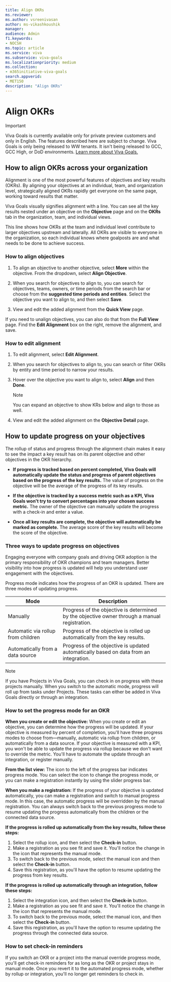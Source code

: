 ```yaml
---
title: Align OKRs
ms.reviewer: 
ms.author: vsreenivasan
author: ms-vikashkoushik
manager: 
audience: Admin
f1.keywords:
- NOCSH
ms.topic: article
ms.service: viva
ms.subservice: viva-goals
ms.localizationpriority: medium
ms.collection:  
- m365initiative-viva-goals  
search.appverid:
- MET150
description: "Align OKRs"
---
```


# Align OKRs

> [!IMPORTANT]
> Viva Goals is currently available only for private preview customers and only in English. The features described here are subject to change. Viva Goals is only being released to WW tenants. It isn't being released to GCC, GCC High, or DoD environments. [Learn more about Viva Goals.](https://go.microsoft.com/fwlink/?linkid=2189933)

## How to align OKRs across your organization

Alignment is one of the most powerful features of objectives and key results (OKRs). By aligning your objectives at an individual, team, and organization level, strategically aligned OKRs rapidly get everyone on the same page, working toward results that matter.

Viva Goals visually signifies alignment with a line. You can see all the key results nested under an objective on the **Objective** page and on the **OKRs** tab in the organization, team, and individual views.

This line shows how OKRs at the team and individual level contribute to larger objectives upstream and laterally. All OKRs are visible to everyone in the organization, so each individual knows where goalposts are and what needs to be done to achieve success.

### How to align objectives 

1. To align an objective to another objective, select **More** within the objective. From the dropdown, select **Align Objective**.

1. When you search for objectives to align to, you can search for objectives, teams, owners, or time periods from the search bar or choose from the **suggested time periods and entities**. Select the objective you want to align to, and then select **Save**.
1. View and edit the added alignment from the **Quick View** page.

If you need to unalign objectives, you can also do that from the **Full View** page. Find the **Edit Alignment** box on the right, remove the alignment, and save.

### How to edit alignment

1. To edit alignment, select **Edit Alignment**.

2. When you search for objectives to align to, you can search or filter OKRs by entity and time period to narrow your results.

3. Hover over the objective you want to align to, select **Align** and then **Done**.

   > [!NOTE]
   > You can expand an objective to show KRs below and align to those as well.

4. View and edit the added alignment on the **Objective Detail** page.

## How to update progress on your objectives  

The rollup of status and progress through the alignment chain makes it easy to see the impact a key result has on its parent objective and other objectives in the OKR hierarchy.

- **If progress is tracked based on percent completed, Viva Goals will automatically update the status and progress of parent objectives based on the progress of the key results.** The value of progress on the objective will be the average of the progress of its key results.

- **If the objective is tracked by a success metric such as a KPI, Viva Goals won't try to convert percentages into your chosen success metric.** The owner of the objective can manually update the progress with a check-in and enter a value.

- **Once all key results are complete, the objective will automatically be marked as complete.** The average score of the key results will become the score of the objective.

### Three ways to update progress on objectives

Engaging everyone with company goals and driving OKR adoption is the primary responsibility of OKR champions and team managers. Better visibility into how progress is updated will help you understand user engagement with the objectives.

Progress mode indicates how the progress of an OKR is updated. There are three modes of updating progress.

|Mode  |Description  |
|---------|---------|
|Manually     |  Progress of the objective is determined by the objective owner through a manual registration.        |
|Automatic via rollup from children     |     Progress of the objective is rolled up automatically from the key results.     |
|Automatically from a data source     |     Progress of the objective is updated automatically based on data from an integration.     |

> [!NOTE]
> If you have Projects in Viva Goals, you can check in on progress with these projects manually. When you switch to the automatic mode, progress will roll up from tasks under Projects. These tasks can either be added in Viva Goals directly or through an integration.

### How to set the progress mode for an OKR

**When you create or edit the objective:** When you create or edit an objective, you can determine how the progress will be updated. If your objective is measured by percent of completion, you'll have three progress modes to choose from—manually, automatic via rollup from children, or automatically from a data source. If your objective is measured with a KPI, you won't be able to update the progress via rollup because we don't want to override the metric. You'll have to automate the update through an integration, or register manually.

**From the list view:** The icon to the left of the progress bar indicates progress mode. You can select the icon to change the progress mode, or you can make a registration instantly by using the slider progress bar.

**When you make a registration:** If the progress of your objective is updated automatically, you can make a registration and switch to manual progress mode. In this case, the automatic progress will be overridden by the manual registration. You can always switch back to the previous progress mode to resume updating the progress automatically from the children or the connected data source.

**If the progress is rolled up automatically from the key results, follow these steps:**

1. Select the rollup icon, and then select the **Check-in** button.
1. Make a registration as you see fit and save it. You'll notice the change in the icon that represents the manual mode.
1. To switch back to the previous mode, select the manual icon and then select the **Check-in** button.
1. Save this registration, as you'll have the option to resume updating the progress from key results.

**If the progress is rolled up automatically through an integration, follow these steps:**

1. Select the integration icon, and then select the **Check-in** button.
1. Make a registration as you see fit and save it. You'll notice the change in the icon that represents the manual mode.
1. To switch back to the previous mode, select the manual icon, and then select the **Check-in** button.
1. Save this registration, as you'll have the option to resume updating the progress through the connected data source.

### How to set check-in reminders

If you switch an OKR or a project into the manual override progress mode, you'll get check-in reminders for as long as the OKR or project stays in manual mode. Once you revert it to the automated progress mode, whether by rollup or integration, you'll no longer get  reminders to check in.

